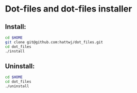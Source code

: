 # Dot-files and dot-files installer

## Install:

```bash
cd $HOME
git clone git@github.com:hattwj/dot_files.git
cd dot_files
./install
```

## Uninstall:
```bash
cd $HOME
cd dot_files
./uninstall
```


